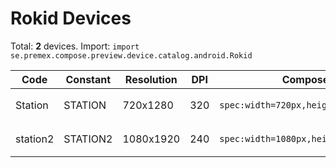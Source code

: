 # Rokid Devices

Total: **2** devices. Import: `import se.premex.compose.preview.device.catalog.android.Rokid`

| Code | Constant | Resolution | DPI | Compose Spec | Preview Usage |
|------|----------|------------|-----|-------------|---------------|
| Station | STATION | 720x1280 | 320 | `spec:width=720px,height=1280px,dpi=320` | `@Preview(device = Rokid.STATION)` |
| station2 | STATION2 | 1080x1920 | 240 | `spec:width=1080px,height=1920px,dpi=240` | `@Preview(device = Rokid.STATION2)` |

<!-- Generated automatically. Do not edit manually. -->
